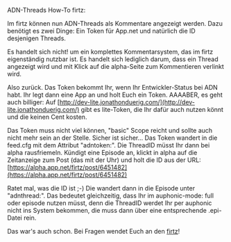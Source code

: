 ADN-Threads How-To firtz:

Im firtz können nun ADN-Threads als Kommentare angezeigt werden.
Dazu benötigt es zwei Dinge: Ein Token für App.net und natürlich die ID desjenigen Threads.

Es handelt sich nicht! um ein komplettes Kommentarsystem, das im firtz eigenständig nutzbar ist. Es handelt sich lediglich darum, dass ein Thread angezeigt wird und mit Klick auf die alpha-Seite zum Kommentieren verlinkt wird.

Also zurück. Das Token bekommt Ihr, wenn Ihr Entwickler-Status bei ADN habt. Ihr legt dann eine App an und holt Euch ein Token. AAAABER, es geht auch billiger: Auf [http://dev-lite.jonathonduerig.com/](http://dev-lite.jonathonduerig.com/) gibt es lite-Token, die Ihr dafür auch nutzen könnt und die keinen Cent kosten.

Das Token muss nicht viel können, "basic" Scope reicht und sollte auch nicht mehr sein an der Stelle. Sicher ist sicher... Das Token wandert in die feed.cfg mit dem Attribut "adntoken:". Die ThreadID müsst Ihr dann bei alpha rausfriemeln. Kündigt eine Episode an, klickt in alpha auf die Zeitanzeige zum Post (das mit der Uhr) und holt die ID aus der URL: [https://alpha.app.net/firtz/post/6451482](https://alpha.app.net/firtz/post/6451482)

Ratet mal, was die ID ist ;-) Die wandert dann in die Episode unter "adnthread:". Das bedeutet gleichzeitig, dass Ihr im auphonic-mode: full oder episode nutzen müsst, denn die ThreadID werdet Ihr per auphonic nicht ins System bekommen, die muss dann über eine entsprechende .epi-Datei rein.

Das war's auch schon. Bei Fragen wendet Euch an den [firtz](https://alpha.app.net/firtz)!
